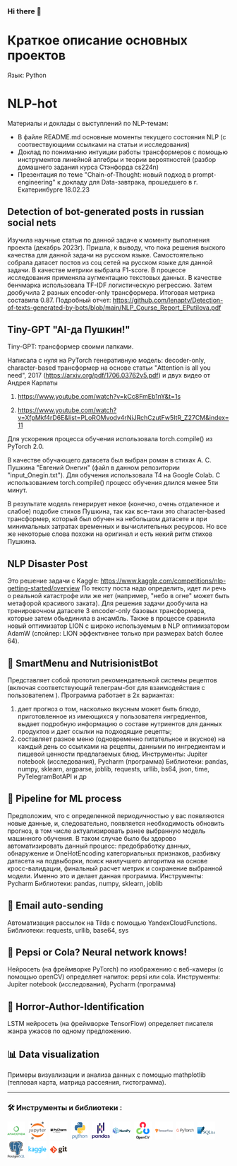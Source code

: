 ### Hi there 👋

<!--
**lenaptv/lenaptv** is a ✨ _special_ ✨ repository because its `README.md` (this file) appears on your GitHub profile.

Here are some ideas to get you started:

- 🔭 I’m currently working on ...
- 🌱 I’m currently learning ...
- 👯 I’m looking to collaborate on ...
- 🤔 I’m looking for help with ...
- 💬 Ask me about ...
- 📫 How to reach me: ...
- 😄 Pronouns: ...
- ⚡ Fun fact: ...
-->
# Краткое описание основных проектов
Язык: Python

# NLP-hot
Материалы и доклады с выступлений по NLP-темам:

- В файле README.md основные моменты текущего состояния NLP (с соотвествующими ссылками на статьи и исследования)
- Доклад по пониманию интуиции работы трансформеров с помощью инструментов линейной алгебры и теории вероятностей (разбор домашнего задания курса Стэнфорда cs224n)
- Презентация по теме "Chain-of-Thought: новый подход в prompt-engineering" к докладу для Data-завтрака, прошедшего в г. Екатеринбурге 18.02.23

## Detection of bot-generated posts in russian social nets

Изучила научные статьи по данной задаче к моменту выполнения проекта (декабрь 2023г). Пришла, к выводу, что пока решения выского качества для данной задачи на русском языке.
Самостоятельно собрала датасет постов из соц сетей на русском языке для данной задачи.
В качестве метрики выбрала F1-score.
В процессе исследования применяла аугментацию текстовых данных.
В качестве бенчмарка использовала TF-IDF логистическую регрессию.
Затем дообучила 2 разных encoder-only трансформера.
Итоговая метрика составила 0.87.
Подробный отчет: https://github.com/lenaptv/Detection-of-texts-generated-by-bots/blob/main/NLP_Course_Report_EPutilova.pdf

## Tiny-GPT "AI-да Пушкин!"
Tiny-GPT: трансформер своими лапками. 

Написала  с нуля на PyTorch генеративную модель: decoder-only, character-based трансформер на основе статьи "Attention is all you need", 2017
(https://arxiv.org/pdf/1706.03762v5.pdf)
и двух видео от Андрея Карпаты
1) https://www.youtube.com/watch?v=kCc8FmEb1nY&t=1s

2) https://www.youtube.com/watch?v=XfpMkf4rD6E&list=PLoROMvodv4rNiJRchCzutFw5ItR_Z27CM&index=11

Для ускорения процесса обучения использовала torch.compile() из PyTorch 2.0.

В качестве обучающего датасета был выбран роман в стихах А. С. Пушкина "Евгений Онегин" (файл в данном репозитории "input_Onegin.txt").
Для обучения использовала Т4 на Google Colab. С использованием torch.compile() процесс обучения длился менее 5ти минут.

В результате модель генерирует некое (конечно, очень отдаленное и слабое) подобие стихов Пушкина, так как все-таки это character-based трансформер, который был обучен на небольшом датасете и при минимальных затратах временных и вычислительных ресурсов.
Но все же некоторые слова похожи на оригинал и есть некий ритм стихов Пушкина.

## NLP Disaster Post

Это решение задачи с Kaggle: https://www.kaggle.com/competitions/nlp-getting-started/overview
По тексту поста надо определить, идет ли речь о реальной катастрофе или же нет (например, "небо в огне" может быть метафорой красивого заката).
Для решения задачи дообучила на тренировочном датасете 3 encoder-only базовых трансформера, которые затем обьединила в ансамбль. 
Также в процессе сравнила новый оптимизатор LION с широко используемым в NLP оптимизатором AdamW (спойлер: LION эффективнее только при размерах batch более 64).

## :fork_and_knife: SmartMenu and NutrisionistBot 
Представляет собой прототип рекомендательной системы рецептов
(включая соответствующий телеграм-бот для взаимодействия с
пользователем ). Программа работает в 2х вариантах:
1) дает прогноз о том, насколько вкусным может быть блюдо, приготовленное из имеющихся у пользователя ингредиентов, выдает
подробную информацию о составе нутриентов для данных продуктов и
дает ссылки на подходящие рецепты;
2) составляет разное меню (одновременно питательное и вкусное) на
каждый день со ссылками на рецепты, данными по ингредиентам и
пищевой ценности предлагаемых блюд. Инструменты: Jupiter notebook (исследования), Pycharm (программа)
Библиотеки: pandas, numpy, sklearn, argparse, joblib, requests, urllib, bs64,
json, time, PyTelegramBotAPI и др

## 🚀 Pipeline for ML process 
Предположим, что с определенной периодичностью у вас появляются
новые данные, и, следовательно, появляется необходимость обновить
прогноз, в том числе актуализировать ранее выбранную модель
машинного обучения. В таком случае было бы здорово автоматизировать данный процесс:
предобработку данных, обнаружение и OneHotEncoding категориальных
признаков, разбивку датасета на подвыборки, поиск наилучшего
алгоритма на основе кросс-валидации, финальный расчет метрик и
сохранение выбранной модели. Именно это и делает данная программа. Инструменты: Pycharm
Библиотеки: pandas, numpy, sklearn, joblib

## :e-mail: Email auto-sending 
Автоматизация рассылок на Tilda с помощью YandexCloudFunctions. Библиотеки: requests, urllib, base64, sys

## :movie_camera: Pepsi or Cola? Neural network knows!
Нейросеть (на фреймворке PyTorch) по изображению с веб-камеры (с
помощью openCV) определяет напиток: pepsi или cola. Инструменты: Jupiter notebook (исследования), Pycharm (программа)

## :ghost: Horror-Author-Identification 
LSTM нейросеть (на фреймворке TensorFlow) определяет писателя жанра ужасов по одному предложению.

## :bar_chart: Data visualization
Примеры визуализации и анализа данных с помощью mathplotlib
(тепловая карта, матрица рассеяния, гистограмма).

---

### :hammer_and_wrench: Инструменты и библиотеки :
<div>
  <img src="https://github.com/devicons/devicon/blob/master/icons/anaconda/anaconda-original-wordmark.svg" title="Anaconda" alt="Anaconda" width="40" height="40"/>&nbsp;
  <img src="https://github.com/devicons/devicon/blob/master/icons/jupyter/jupyter-original-wordmark.svg" title="Jupyter" alt="Jupyter" width="40" height="40"/>&nbsp;
  <img src="https://github.com/devicons/devicon/blob/master/icons/pycharm/pycharm-original-wordmark.svg" title="pycharm" alt="pycharm" width="40" height="40"/>&nbsp;
  <img src="https://github.com/devicons/devicon/blob/master/icons/python/python-original-wordmark.svg" title="python" alt="python" width="40" height="40"/>&nbsp;   
  <img src="https://github.com/devicons/devicon/blob/master/icons/pandas/pandas-original-wordmark.svg" title="Pandas" alt="Pandas" width="40" height="40"/>&nbsp;
  <img src="https://github.com/devicons/devicon/blob/master/icons/numpy/numpy-original-wordmark.svg" title="Numpy" alt="Numpy" width="40" height="40"/>&nbsp;
  <img src="https://github.com/devicons/devicon/blob/master/icons/opencv/opencv-original-wordmark.svg" title="OpenCV" alt="OpenCV" width="40" height="40"/>&nbsp;
 <img src="https://github.com/devicons/devicon/blob/master/icons/tensorflow/tensorflow-original-wordmark.svg" title="tensorflow" alt="tensorflow" width="40" height="40"/>&nbsp; 
 <img src="https://github.com/devicons/devicon/blob/master/icons/pytorch/pytorch-original-wordmark.svg" title="pytorch" alt="pytorch" width="40" height="40"/>&nbsp;
  <img src="https://github.com/devicons/devicon/blob/master/icons/sqlite/sqlite-original-wordmark.svg" title="sqlite" alt="sqlite" width="40" height="40"/>&nbsp;
  <img src="https://github.com/devicons/devicon/blob/master/icons/postgresql/postgresql-original-wordmark.svg" title="postgresql" alt="postgresql" width="40" height="40"/>&nbsp;
  <img src="https://github.com/devicons/devicon/blob/master/icons/kaggle/kaggle-original-wordmark.svg" title="Kaggle" alt="Kaggle" width="40" height="40"/>&nbsp;
  <img src="https://github.com/devicons/devicon/blob/master/icons/git/git-original-wordmark.svg" title="Git" alt="Git" width="40" height="40"/>
</div>
